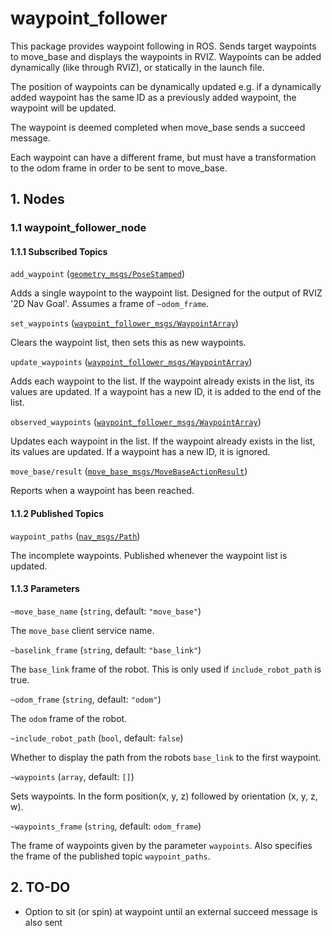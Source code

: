 # waypoint_follower

This package provides waypoint following in ROS. Sends target waypoints to move_base and displays the waypoints in RVIZ. Waypoints can be added dynamically (like through RVIZ), or statically in the launch file. 

The position of waypoints can be dynamically updated e.g. if a dynamically added
waypoint has the same ID as a previously added waypoint, the waypoint will be
updated.

The waypoint is deemed completed when move_base sends a succeed message.

Each waypoint can have a different frame, but must have a transformation to the odom frame in order to be sent to move_base.

## 1. Nodes
### 1.1 waypoint_follower_node
#### 1.1.1 Subscribed Topics

`add_waypoint` ([`geometry_msgs/PoseStamped`](http://docs.ros.org/api/geometry_msgs/html/msg/PoseStamped.html))

Adds a single waypoint to the waypoint list. Designed for the output of RVIZ '2D Nav Goal'. Assumes a frame of `~odom_frame`.

`set_waypoints` ([`waypoint_follower_msgs/WaypointArray`](waypoint_follower_msgs/msg/WaypointArray.msg))

Clears the waypoint list, then sets this as new waypoints.

`update_waypoints` ([`waypoint_follower_msgs/WaypointArray`](waypoint_follower_msgs/msg/WaypointArray.msg))

Adds each waypoint to the list. If the waypoint already exists in the list, its values are updated. If a waypoint has a new ID, it is added to the end of the list. 

`observed_waypoints` ([`waypoint_follower_msgs/WaypointArray`](waypoint_follower_msgs/msg/WaypointArray.msg))

Updates each waypoint in the list. If the waypoint already exists in the list, its values are updated. If a waypoint has a new ID, it is ignored. 

`move_base/result` ([`move_base_msgs/MoveBaseActionResult`](http://docs.ros.org/fuerte/api/move_base_msgs/html/msg/MoveBaseActionResult.html))

Reports when a waypoint has been reached.

#### 1.1.2 Published Topics

`waypoint_paths` ([`nav_msgs/Path`](http://docs.ros.org/api/nav_msgs/html/msg/Path.html))

The incomplete waypoints. Published whenever the waypoint list is updated.

#### 1.1.3 Parameters

`~move_base_name` (`string`, default: `"move_base"`)

The `move_base` client service name.

`~baselink_frame` (`string`, default: `"base_link"`)

The `base_link` frame of the robot. This is only used if `include_robot_path` is true.

`~odom_frame` (`string`, default: `"odom"`)

The `odom` frame of the robot.

`~include_robot_path` (`bool`, default: `false`)

Whether to display the path from the robots `base_link` to the first waypoint. 

`~waypoints` (`array`, default: `[]`)

Sets waypoints. In the form position(x, y, z) followed by orientation (x, y, z, w).

`~waypoints_frame` (`string`, default: `odom_frame`)

The frame of waypoints given by the parameter `waypoints`.  Also specifies the frame of the published topic `waypoint_paths`.

## 2. TO-DO
- Option to sit (or spin) at waypoint until an external succeed message is also sent
